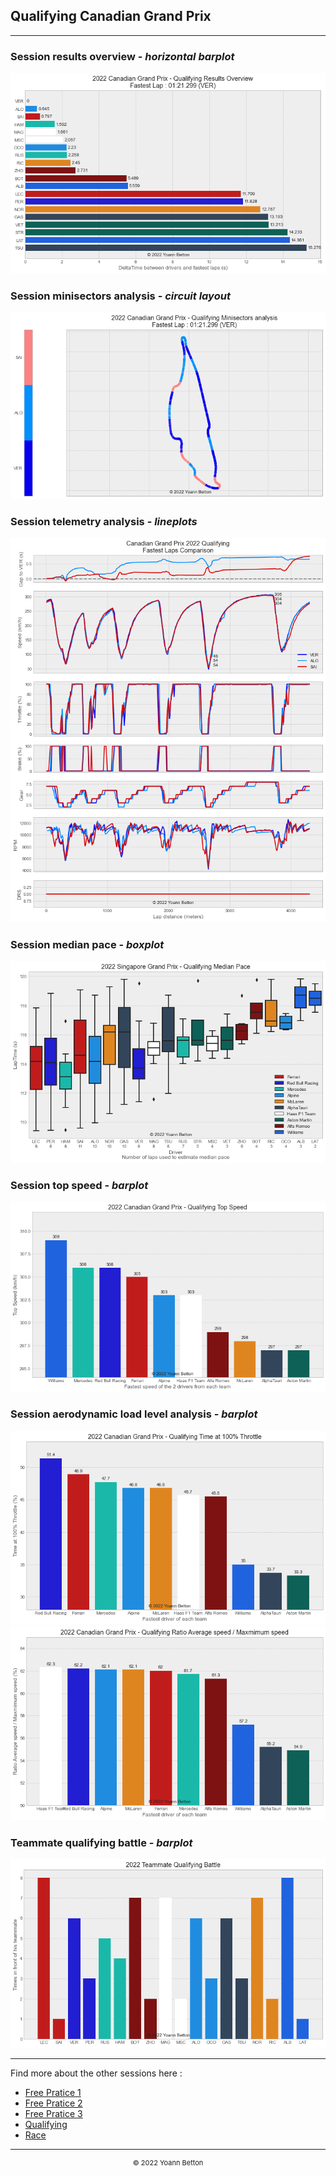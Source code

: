 ## Qualifying Canadian Grand Prix

---

### Session results overview - *horizontal barplot*

<img src="/output/2022-06-19_Canadian_Grand_Prix/qualifying_results_overview_white.png?raw=true"/>

### Session minisectors analysis - *circuit layout*

<img src="/output/2022-06-19_Canadian_Grand_Prix/qualifying_minisectors_analysis_white.png?raw=true"/>

### Session telemetry analysis - *lineplots*

<img src="/output/2022-06-19_Canadian_Grand_Prix/qualifying_telemetry_analysis_white.png?raw=true"/>

### Session median pace - *boxplot*

<img src="/output/2022-06-19_Canadian_Grand_Prix/qualifying_median_pace_white.png?raw=true"/>

### Session top speed - *barplot*

<img src="/output/2022-06-19_Canadian_Grand_Prix/topspeed_qualifying_white.png?raw=true"/>

### Session aerodynamic load level analysis - *barplot*

<img src="/output/2022-06-19_Canadian_Grand_Prix/qualifying_maximum_throttle_white.png?raw=true"/>

<img src="/output/2022-06-19_Canadian_Grand_Prix/qualifying_speed_ratio_white.png?raw=true"/>

### Teammate qualifying battle - *barplot*

<img src="/output/2022-06-19_Canadian_Grand_Prix/teammates_qualifying_battle_white.png?raw=true"/>

--- 

Find more about the other sessions here :
  - [Free Pratice 1](/page/FP1/2022-06-19_Canadian_Grand_Prix)  
  - [Free Pratice 2](/page/FP2/2022-06-19_Canadian_Grand_Prix) 
  - [Free Pratice 3](/page/FP3/2022-06-19_Canadian_Grand_Prix)
  - [Qualifying](/page/Qualifying/2022-06-19_Canadian_Grand_Prix) 
  - [Race](/page/Race/2022-06-19_Canadian_Grand_Prix)

---

<div style="text-align: center">
  <p style="font-size:11px">&copy; 2022 Yoann Betton</p>
</div>

<!-- ---

<p style="font-size:11px">Page generated from <a href="https://github.com/yoannbtn/yoannbtn.github.io">github.com/yoannbtn</a>.</p> -->